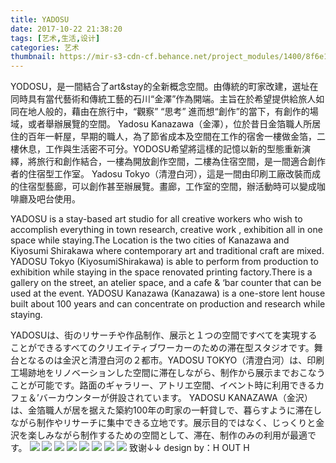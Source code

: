```yaml
---
title: YADOSU
date: 2017-10-22 21:38:20
tags: [艺术,生活,设计]
categories: 艺术
thumbnail: https://mir-s3-cdn-cf.behance.net/project_modules/1400/8f6e1f55631691.598c5bdb8a358.jpg
---
```

YODOSU，是一間結合了art&stay的全新概念空間。由傳統的町家改建，選址在同時具有當代藝術和傳統工藝的石川“金澤”作為開端。主旨在於希望提供給旅人如同在地人般的，藉由在旅行中，“觀察” “思考” 進而想“創作”的當下，有創作的場域，或者舉辦展覽的空間。
Yadosu Kanazawa（金澤），位於昔日金箔職人所居住的百年一軒屋，早期的職人，為了節省成本及空間在工作的宿舍一樓做金箔，二樓休息，工作與生活密不可分。YODOSU希望將這樣的記憶以新的型態重新演繹，將旅行和創作結合，一樓為開放創作空間，二樓為住宿空間，是一間適合創作者的住宿型工作室。
Yadosu Tokyo（清澄白河），這是一間由印刷工廠改裝而成的住宿型藝廊，可以創作甚至辦展覽。畫廊，工作室的空間，辦活動時可以變成咖啡廳及吧台使用。

YADOSU is a stay-based art studio for all creative workers who wish to accomplish everything in town research, creative work , exhibition all in one space while staying.The Location is the two cities of Kanazawa and Kiyosumi Shirakawa where contemporary art and traditional craft are mixed.
YADOSU Tokyo (KiyosumiShirakawa) is able to perform from production to exhibition while staying in the space renovated printing factory.There is a gallery on the street, an atelier space, and a cafe & ‘bar counter that can be used at the event.
YADOSU Kanazawa (Kanazawa) is a one-store lent house built about 100 years and can concentrate on production and research while staying.

YADOSUは、街のリサーチや作品制作、展示と１つの空間ですべてを実現することができるすべてのクリエイティブワーカーのための滞在型スタジオです。舞台となるのは金沢と清澄白河の２都市。YADOSU TOKYO（清澄白河）は、印刷工場跡地をリノベーションした空間に滞在しながら、制作から展示までおこなうことが可能です。路面のギャラリー、アトリエ空間、イベント時に利用できるカフェ＆’バーカウンターが併設されています。
YADOSU KANAZAWA（金沢）は、金箔職人が居を据えた築約100年の町家の一軒貸しで、暮らすように滞在しながら制作やリサーチに集中できる立地です。展示目的ではなく、じっくりと金沢を楽しみながら制作するための空間として、滞在、制作のみの利用が最適です。
![](https://mir-s3-cdn-cf.behance.net/project_modules/1400/6561df55631691.598c5bdb89e8f.jpg)
![](https://mir-s3-cdn-cf.behance.net/project_modules/1400/5bfcb055631691.598c5c604b84b.jpg)
![](https://mir-s3-cdn-cf.behance.net/project_modules/1400/eb456855631691.598c5bdb8a70c.jpg)
![](https://mir-s3-cdn-cf.behance.net/project_modules/1400/9942a155631691.598c5bdb87dd4.jpg)
![](https://mir-s3-cdn-cf.behance.net/project_modules/1400/09778e55631691.598c5bdb884d5.jpg)
![](https://mir-s3-cdn-cf.behance.net/project_modules/1400/2c67c455631691.598c5bdb88bd8.jpg)
![](https://mir-s3-cdn-cf.behance.net/project_modules/1400/202da955631691.598c5bdb890c3.jpg)
![](https://mir-s3-cdn-cf.behance.net/project_modules/1400/7e2ac855631691.598d11c620bb3.jpg)
致谢↓↓
design by：H OUT H
